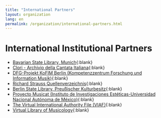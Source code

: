 ```yaml
---
title: "International Partners"
layout: organization
lang: en
permalink: /organization/international-partners.html
---
```


# International Institutional Partners

* [Bavarian State Library, Munich](https://www.bsb-muenchen.de/){:blank}
* [Clori - Archivio della Cantata Italiana](http://cantataitaliana.it/){:blank}
* [DFG-Projekt KoFIM Berlin (Kompetenzzentrum Forschung und Information Musik)](http://staatsbibliothek-berlin.de/die-staatsbibliothek/abteilungen/musik/projekte/dfg-projekt-kofim-berlin/){:blank}
* [Richard Strauss Quellenverzeichnis](http://www.rsi-rsqv.de/){:blank}
* [Berlin State Library, Preußischer Kulturbesitz](http://staatsbibliothek-berlin.de/de/){:blank}
* [Proyecto Musicat (Instituto de Investigaciones Estéticas-Universidad Nacional Autónoma de México)](http://musicat.unam.mx/){:blank}
* [The Virtual International Authority File (VIAF)](https://viaf.org/){:blank}
* [Virtual Library of Musicology](https://www.vifamusik.de/){:blank}
